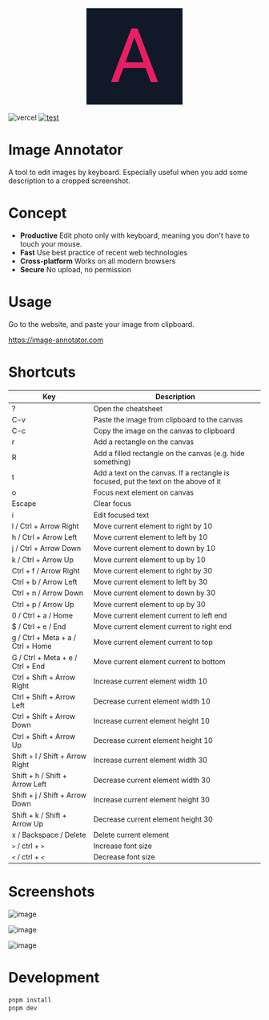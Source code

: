 <div align="center">
  <img src="./public/logo192.png" width="192">
</div>

![vercel](https://vercelbadge.vercel.app/api/acro5piano/image-annotator)
[![test](https://github.com/acro5piano/image-annotator/actions/workflows/test.yml/badge.svg)](https://github.com/acro5piano/image-annotator/actions/workflows/test.yml)

# Image Annotator

A tool to edit images by keyboard. Especially useful when you add some description to a cropped screenshot.

# Concept

- **Productive** Edit photo only with keyboard, meaning you don't have to touch your mouse.
- **Fast** Use best practice of recent web technologies
- **Cross-platform** Works on all modern browsers
- **Secure** No upload, no permission

# Usage

Go to the website, and paste your image from clipboard.

https://image-annotator.com

# Shortcuts

| Key                               | Description                                                                          |
| --------------------------------- | ------------------------------------------------------------------------------------ |
| ?                                 | Open the cheatsheet                                                                  |
| C-v                               | Paste the image from clipboard to the canvas                                         |
| C-c                               | Copy the image on the canvas to clipboard                                            |
| r                                 | Add a rectangle on the canvas                                                        |
| R                                 | Add a filled rectangle on the canvas (e.g. hide something)                           |
| t                                 | Add a text on the canvas. If a rectangle is focused, put the text on the above of it |
| o                                 | Focus next element on canvas                                                         |
| Escape                            | Clear focus                                                                          |
| i                                 | Edit focused text                                                                    |
| l / Ctrl + Arrow Right            | Move current element to right by 10                                                  |
| h / Ctrl + Arrow Left             | Move current element to left by 10                                                   |
| j / Ctrl + Arrow Down             | Move current element to down by 10                                                   |
| k / Ctrl + Arrow Up               | Move current element to up by 10                                                     |
| Ctrl + f / Arrow Right            | Move current element to right by 30                                                  |
| Ctrl + b / Arrow Left             | Move current element to left by 30                                                   |
| Ctrl + n / Arrow Down             | Move current element to down by 30                                                   |
| Ctrl + p / Arrow Up               | Move current element to up by 30                                                     |
| 0 / Ctrl + a / Home               | Move current element current to left end                                             |
| $ / Ctrl + e / End                | Move current element current to right end                                            |
| g / Ctrl + Meta + a / Ctrl + Home | Move current element current to top                                                  |
| G / Ctrl + Meta + e / Ctrl + End  | Move current element current to bottom                                               |
| Ctrl + Shift + Arrow Right        | Increase current element width 10                                                    |
| Ctrl + Shift + Arrow Left         | Decrease current element width 10                                                    |
| Ctrl + Shift + Arrow Down         | Increase current element height 10                                                   |
| Ctrl + Shift + Arrow Up           | Decrease current element height 10                                                   |
| Shift + l / Shift + Arrow Right   | Increase current element width 30                                                    |
| Shift + h / Shift + Arrow Left    | Decrease current element width 30                                                    |
| Shift + j / Shift + Arrow Down    | Increase current element height 30                                                   |
| Shift + k / Shift + Arrow Up      | Decrease current element height 30                                                   |
| x / Backspace / Delete            | Delete current element                                                               |
| `>` / ctrl + `>`                  | Increase font size                                                                   |
| `<` / ctrl + `<`                  | Decrease font size                                                                   |

# Screenshots

![image](https://user-images.githubusercontent.com/10719495/113324468-a909a300-9306-11eb-9b34-83a8f199be98.png)

![image](https://user-images.githubusercontent.com/10719495/113324768-07368600-9307-11eb-801f-1052370db16d.png)

![image](https://user-images.githubusercontent.com/10719495/113316314-b706f600-92fd-11eb-8f83-e11dfd4f9a94.png)

# Development

```
pnpm install
pnpm dev
```
